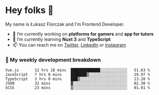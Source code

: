 # Hey folks 👋

My name is Łukasz Florczak and I'm Frontend Developer. 

- 🔭 I’m currently working on **platforms for gamers** and **app for tutors**
- 🌱 I’m currently learning **Nuxt 3** and **TypeScript**
- 📫 You can reach me on [Twitter](https://twitter.com/lukaszflorczak), [LinkedIn](https://pl.linkedin.com/in/lukasz-florczak) or [Instagram](https://instagram.com/lukaszflorczak)


### 🧮 My weekly development breakdown

<!--START_SECTION:waka-->
```text
Vue.js       12 hrs 18 mins  █████████████░░░░░░░░░░░░   51.63 % 
JavaScript   7 hrs 8 mins    ███████▒░░░░░░░░░░░░░░░░░   29.97 % 
TypeScript   3 hrs 8 mins    ███▒░░░░░░░░░░░░░░░░░░░░░   13.20 % 
JSON         32 mins         ▓░░░░░░░░░░░░░░░░░░░░░░░░   02.30 % 
SCSS         23 mins         ▒░░░░░░░░░░░░░░░░░░░░░░░░   01.61 % 
```
<!--END_SECTION:waka-->

<!--
**lukaszflorczak/lukaszflorczak** is a ✨ _special_ ✨ repository because its `README.md` (this file) appears on your GitHub profile.

Here are some ideas to get you started:

- 🔭 I’m currently working on ...
- 🌱 I’m currently learning ...
- 👯 I’m looking to collaborate on ...
- 🤔 I’m looking for help with ...
- 💬 Ask me about ...
- 📫 How to reach me: ...
- 😄 Pronouns: ...
- ⚡ Fun fact: ...
-->
